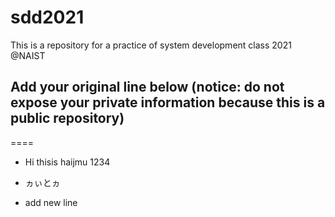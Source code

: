 # sdd2021
This is a repository for a practice of system development class 2021 @NAIST
## Add your original line below (notice: do not expose your private information because this is a public repository)
====
* Hi thisis haijmu 1234
* ヵぃとヵ



* add new line
